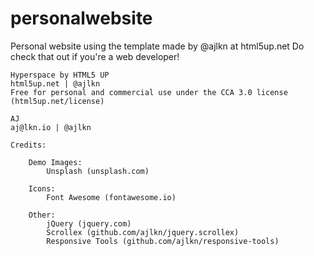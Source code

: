 # personalwebsite
Personal website using the template made by @ajlkn at html5up.net
Do check that out if you're a web developer!

	Hyperspace by HTML5 UP
	html5up.net | @ajlkn
	Free for personal and commercial use under the CCA 3.0 license (html5up.net/license)

	AJ
	aj@lkn.io | @ajlkn

	Credits:

		Demo Images:
			Unsplash (unsplash.com)

		Icons:
			Font Awesome (fontawesome.io)

		Other:
			jQuery (jquery.com)
			Scrollex (github.com/ajlkn/jquery.scrollex)
			Responsive Tools (github.com/ajlkn/responsive-tools)
